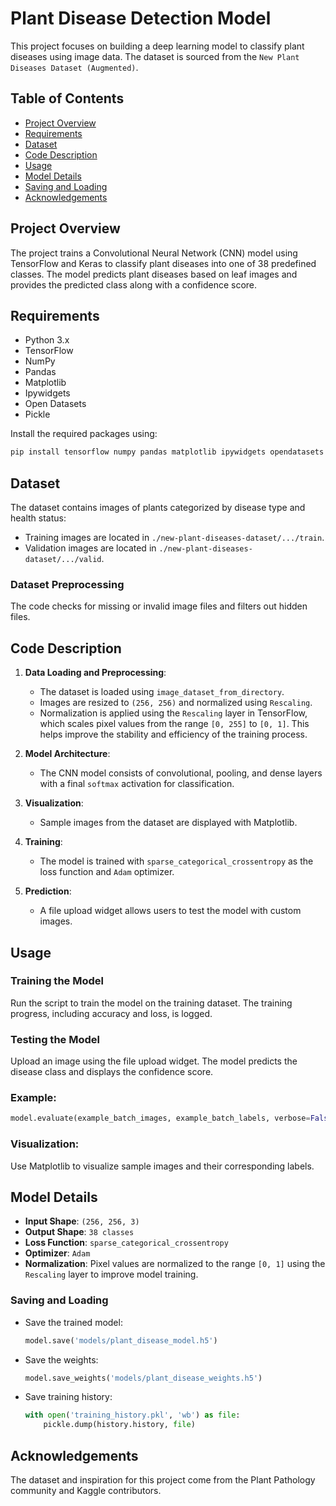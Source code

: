 # Plant Disease Detection Model

This project focuses on building a deep learning model to classify plant diseases using image data. The dataset is sourced from the `New Plant Diseases Dataset (Augmented)`.

## Table of Contents

- [Project Overview](#project-overview)
- [Requirements](#requirements)
- [Dataset](#dataset)
- [Code Description](#code-description)
- [Usage](#usage)
- [Model Details](#model-details)
- [Saving and Loading](#saving-and-loading)
- [Acknowledgements](#acknowledgements)

## Project Overview

The project trains a Convolutional Neural Network (CNN) model using TensorFlow and Keras to classify plant diseases into one of 38 predefined classes. The model predicts plant diseases based on leaf images and provides the predicted class along with a confidence score.

## Requirements

- Python 3.x
- TensorFlow
- NumPy
- Pandas
- Matplotlib
- Ipywidgets
- Open Datasets
- Pickle

Install the required packages using:

```bash
pip install tensorflow numpy pandas matplotlib ipywidgets opendatasets
```

## Dataset

The dataset contains images of plants categorized by disease type and health status:

- Training images are located in `./new-plant-diseases-dataset/.../train`.
- Validation images are located in `./new-plant-diseases-dataset/.../valid`.

### Dataset Preprocessing

The code checks for missing or invalid image files and filters out hidden files.

## Code Description

1. **Data Loading and Preprocessing**:

   - The dataset is loaded using `image_dataset_from_directory`.
   - Images are resized to `(256, 256)` and normalized using `Rescaling`.
   - Normalization is applied using the `Rescaling` layer in TensorFlow, which scales pixel values from the range `[0, 255]` to `[0, 1]`. This helps improve the stability and efficiency of the training process.

2. **Model Architecture**:

   - The CNN model consists of convolutional, pooling, and dense layers with a final `softmax` activation for classification.

3. **Visualization**:

   - Sample images from the dataset are displayed with Matplotlib.

4. **Training**:

   - The model is trained with `sparse_categorical_crossentropy` as the loss function and `Adam` optimizer.

5. **Prediction**:

   - A file upload widget allows users to test the model with custom images.

## Usage

### Training the Model

Run the script to train the model on the training dataset. The training progress, including accuracy and loss, is logged.

### Testing the Model

Upload an image using the file upload widget. The model predicts the disease class and displays the confidence score.

### Example:

```python
model.evaluate(example_batch_images, example_batch_labels, verbose=False)
```

### Visualization:

Use Matplotlib to visualize sample images and their corresponding labels.

## Model Details

- **Input Shape**: `(256, 256, 3)`
- **Output Shape**: `38 classes`
- **Loss Function**: `sparse_categorical_crossentropy`
- **Optimizer**: `Adam`
- **Normalization**: Pixel values are normalized to the range `[0, 1]` using the `Rescaling` layer to improve model training.

### Saving and Loading

- Save the trained model:
  ```python
  model.save('models/plant_disease_model.h5')
  ```
- Save the weights:
  ```python
  model.save_weights('models/plant_disease_weights.h5')
  ```
- Save training history:
  ```python
  with open('training_history.pkl', 'wb') as file:
      pickle.dump(history.history, file)
  ```

## Acknowledgements

The dataset and inspiration for this project come from the Plant Pathology community and Kaggle contributors.

